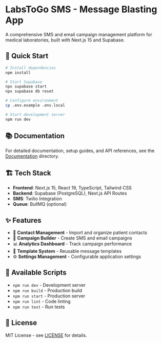 # LabsToGo SMS - Message Blasting App

A comprehensive SMS and email campaign management platform for medical laboratories, built with Next.js 15 and Supabase.

## 🚀 Quick Start

```bash
# Install dependencies
npm install

# Start Supabase
npx supabase start
npx supabase db reset

# Configure environment
cp .env.example .env.local

# Start development server
npm run dev
```

## 📚 Documentation

For detailed documentation, setup guides, and API references, see the [Documentation](docs/README.md) directory.

## 🏗️ Tech Stack

- **Frontend**: Next.js 15, React 19, TypeScript, Tailwind CSS
- **Backend**: Supabase (PostgreSQL), Next.js API Routes
- **SMS**: Twilio Integration
- **Queue**: BullMQ (optional)

## ✨ Features

- 📱 **Contact Management** - Import and organize patient contacts
- 📧 **Campaign Builder** - Create SMS and email campaigns
- 📊 **Analytics Dashboard** - Track campaign performance
- 🔧 **Template System** - Reusable message templates
- ⚙️ **Settings Management** - Configurable application settings

## 🔧 Available Scripts

- `npm run dev` - Development server
- `npm run build` - Production build
- `npm run start` - Production server
- `npm run lint` - Code linting
- `npm run test` - Run tests

## 📄 License

MIT License - see [LICENSE](LICENSE) for details.

